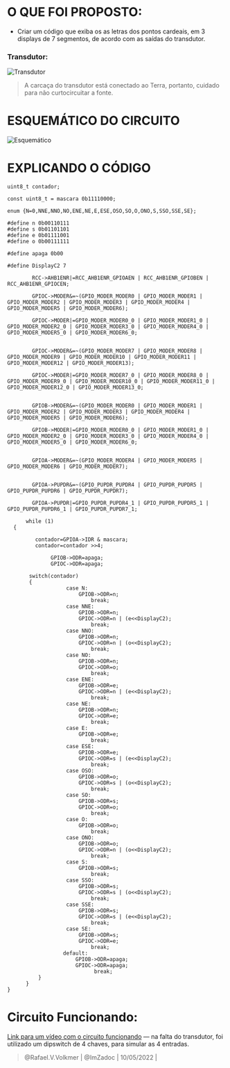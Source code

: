 # O QUE FOI PROPOSTO:
- Criar um código que exiba os as letras dos pontos cardeais, em 3 displays de 7 segmentos, de acordo com as saídas do transdutor.

### Transdutor:
![Transdutor](https://i.imgur.com/MxGbQ1l.png)
> A carcaça do transdutor está conectado ao Terra, portanto, cuidado para não curtocircuitar a fonte.
# ESQUEMÁTICO DO CIRCUITO
![Esquemático](https://i.imgur.com/UaYZl3P.png)
# EXPLICANDO O CÓDIGO

```
uint8_t contador;
```
```
const uint8_t = mascara 0b11110000;
```
```
enum {N=0,NNE,NNO,NO,ENE,NE,E,ESE,OSO,SO,O,ONO,S,SSO,SSE,SE};
```
```
#define n 0b00110111
#define s 0b01101101
#define e 0b01111001
#define o 0b00111111

#define apaga 0b00
```
```
#define DisplayC2 7
```

```
		RCC->AHB1ENR|=RCC_AHB1ENR_GPIOAEN | RCC_AHB1ENR_GPIOBEN | RCC_AHB1ENR_GPIOCEN;
```
```
		GPIOC->MODER&=~(GPIO_MODER_MODER0 | GPIO_MODER_MODER1 | GPIO_MODER_MODER2 | GPIO_MODER_MODER3 | GPIO_MODER_MODER4 | GPIO_MODER_MODER5 | GPIO_MODER_MODER6);

		GPIOC->MODER|=GPIO_MODER_MODER0_0 | GPIO_MODER_MODER1_0 | GPIO_MODER_MODER2_0 | GPIO_MODER_MODER3_0 | GPIO_MODER_MODER4_0 | GPIO_MODER_MODER5_0 | GPIO_MODER_MODER6_0;
```
```

		GPIOC->MODER&=~(GPIO_MODER_MODER7 | GPIO_MODER_MODER8 | GPIO_MODER_MODER9 | GPIO_MODER_MODER10 | GPIO_MODER_MODER11 | GPIO_MODER_MODER12 | GPIO_MODER_MODER13);
	
		GPIOC->MODER|=GPIO_MODER_MODER7_0 | GPIO_MODER_MODER8_0 | GPIO_MODER_MODER9_0 | GPIO_MODER_MODER10_0 | GPIO_MODER_MODER11_0 | GPIO_MODER_MODER12_0 | GPIO_MODER_MODER13_0;
```
```
		
		GPIOB->MODER&=~(GPIO_MODER_MODER0 | GPIO_MODER_MODER1 | GPIO_MODER_MODER2 | GPIO_MODER_MODER3 | GPIO_MODER_MODER4 | GPIO_MODER_MODER5 | GPIO_MODER_MODER6);
		
		GPIOB->MODER|=GPIO_MODER_MODER0_0 | GPIO_MODER_MODER1_0 | GPIO_MODER_MODER2_0 | GPIO_MODER_MODER3_0 | GPIO_MODER_MODER4_0 | GPIO_MODER_MODER5_0 | GPIO_MODER_MODER6_0;
```
```
		
		GPIOA->MODER&=~(GPIO_MODER_MODER4 | GPIO_MODER_MODER5 | GPIO_MODER_MODER6 | GPIO_MODER_MODER7);
```
```
		
		GPIOA->PUPDR&=~(GPIO_PUPDR_PUPDR4 | GPIO_PUPDR_PUPDR5 | GPIO_PUPDR_PUPDR6 | GPIO_PUPDR_PUPDR7);
		
		GPIOA->PUPDR|=GPIO_PUPDR_PUPDR4_1 | GPIO_PUPDR_PUPDR5_1 | GPIO_PUPDR_PUPDR6_1 | GPIO_PUPDR_PUPDR7_1;
```
```
  	  while (1)
  {

  		 contador=GPIOA->IDR & mascara;
  		 contador=contador >>4;
```
```
  		  	  GPIOB->ODR=apaga;
  		  	  GPIOC->ODR=apaga;
```
```
   	   switch(contador)
   	   {
   	   	   	   	   case N:
   	   	   	   		   GPIOB->ODR=n;
   	   	   	   		   	   break;
   	   	   	   	   case NNE:
   	   	   	   		   GPIOB->ODR=n;
   	   	   	   		   GPIOC->ODR=n | (e<<DisplayC2);
   	   	   	   		   	   break;
   	   	   	   	   case NNO:
   	   	   	   		   GPIOB->ODR=n;
   	   	   	   		   GPIOC->ODR=n | (o<<DisplayC2);
   	   	   	   		   	   break;
   	   	   	   	   case NO:
   	   	   	   		   GPIOB->ODR=n;
   	   	   	   		   GPIOC->ODR=o;
   	   	   	   		   	   break;
   	   	   	   	   case ENE:
   	   	   	   		   GPIOB->ODR=e;
   	   	   	   		   GPIOC->ODR=n | (e<<DisplayC2);
   	   	   	   		   	   break;
   	   	   	   	   case NE:
   	   	   	   		   GPIOB->ODR=n;
   	   	   	   		   GPIOC->ODR=e;
   	   	   	   		   	   break;
   	   	   	   	   case E:
   	   	   	   		   GPIOB->ODR=e;
   	   	   	   		   	   break;
   	   	   	   	   case ESE:
   	   	   	   		   GPIOB->ODR=e;
   	   	   	   		   GPIOC->ODR=s | (e<<DisplayC2);
   	   	   	   		   	   break;
   	   	   	   	   case OSO:
   	   	   	   		   GPIOB->ODR=o;
   	   	   	   		   GPIOC->ODR=s | (o<<DisplayC2);
   	   	   	   		   	   break;
   	   	   	   	   case SO:
   	   	   	   		   GPIOB->ODR=s;
   	   	   	   		   GPIOC->ODR=o;
   	   	   	   		   	   break;
   	   	   	   	   case O:
   	   	   	   		   GPIOB->ODR=o;
   	   	   	   		   	   break;
   	   	   	   	   case ONO:
   	   	   	   		   GPIOB->ODR=o;
   	   	   	   		   GPIOC->ODR=n | (o<<DisplayC2);
   	   	   	   		   	   break;
   	   	   	   	   case S:
   	   	   	   		   GPIOB->ODR=s;
   	   	   	   		   	   break;
   	   	   	   	   case SSO:
   	   	   	   		   GPIOB->ODR=s;
   	   	   	   		   GPIOC->ODR=s | (o<<DisplayC2);
   	   	   	   		   	   break;
   	   	   	   	   case SSE:
   	   	   	   		   GPIOB->ODR=s;
   	   	   	   		   GPIOC->ODR=s | (e<<DisplayC2);
   	   	   	   		   	   break;
   	   	   	   	   case SE:
   	   	   	   		   GPIOB->ODR=s;
   	   	   	   		   GPIOC->ODR=e;
   	   	   	   		   	   break;
   	   	   	   	  default:
   	   	   	   		  GPIOB->ODR=apaga;
				  	  GPIOC->ODR=apaga;
				  	  	 	break;
   	   	  }
  	  }
}
```

# Circuito Funcionando:
[Link para um vídeo com o circuito funcionando](https://youtu.be/4P4yPC849So) — na falta do transdutor, foi utilizado um dipswitch de 4 chaves, para simular as 4 entradas.



> @Rafael.V.Volkmer | @ImZadoc | 10/05/2022 |
